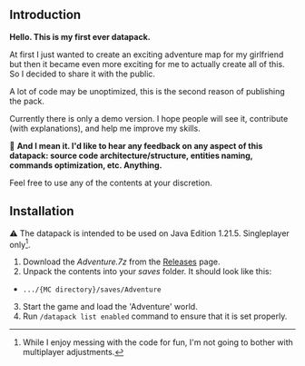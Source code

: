 ## Introduction

**Hello. This is my first ever datapack.**

At first I just wanted to create an exciting adventure map for my girlfriend but then it became even more exciting for me to actually create all of this.
So I decided to share it with the public.

A lot of code may be unoptimized, this is the second reason of publishing the pack.

Currently there is only a demo version. I hope people will see it, contribute (with explanations), and help me improve my skills.

:pushpin: **And I mean it. I'd like to hear any feedback on any aspect of this datapack: source code architecture/structure, entities naming, commands optimization, etc. Anything.**

Feel free to use any of the contents at your discretion.

## Installation

:warning: The datapack is intended to be used on Java Edition 1.21.5. Singleplayer only[^1].

1. Download the _Adventure.7z_ from the [Releases](https://github.com/bl1te/MCJ-datapack-attempt/releases) page.
2. Unpack the contents into your _saves_ folder. It should look like this:

- `.../{MC directory}/saves/Adventure`

3. Start the game and load the 'Adventure' world.
4. Run `/datapack list enabled` command to ensure that it is set properly.

[^1]: While I enjoy messing with the code for fun, I'm not going to bother with multiplayer adjustments.

